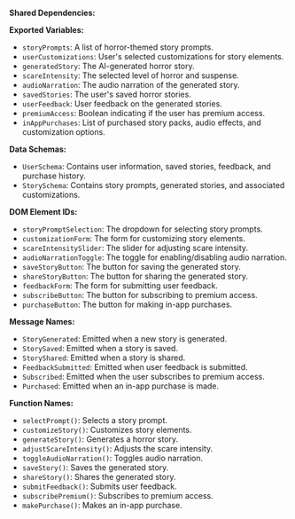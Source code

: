 **Shared Dependencies:**

**Exported Variables:**
- `storyPrompts`: A list of horror-themed story prompts.
- `userCustomizations`: User's selected customizations for story elements.
- `generatedStory`: The AI-generated horror story.
- `scareIntensity`: The selected level of horror and suspense.
- `audioNarration`: The audio narration of the generated story.
- `savedStories`: The user's saved horror stories.
- `userFeedback`: User feedback on the generated stories.
- `premiumAccess`: Boolean indicating if the user has premium access.
- `inAppPurchases`: List of purchased story packs, audio effects, and customization options.

**Data Schemas:**
- `UserSchema`: Contains user information, saved stories, feedback, and purchase history.
- `StorySchema`: Contains story prompts, generated stories, and associated customizations.

**DOM Element IDs:**
- `storyPromptSelection`: The dropdown for selecting story prompts.
- `customizationForm`: The form for customizing story elements.
- `scareIntensitySlider`: The slider for adjusting scare intensity.
- `audioNarrationToggle`: The toggle for enabling/disabling audio narration.
- `saveStoryButton`: The button for saving the generated story.
- `shareStoryButton`: The button for sharing the generated story.
- `feedbackForm`: The form for submitting user feedback.
- `subscribeButton`: The button for subscribing to premium access.
- `purchaseButton`: The button for making in-app purchases.

**Message Names:**
- `StoryGenerated`: Emitted when a new story is generated.
- `StorySaved`: Emitted when a story is saved.
- `StoryShared`: Emitted when a story is shared.
- `FeedbackSubmitted`: Emitted when user feedback is submitted.
- `Subscribed`: Emitted when the user subscribes to premium access.
- `Purchased`: Emitted when an in-app purchase is made.

**Function Names:**
- `selectPrompt()`: Selects a story prompt.
- `customizeStory()`: Customizes story elements.
- `generateStory()`: Generates a horror story.
- `adjustScareIntensity()`: Adjusts the scare intensity.
- `toggleAudioNarration()`: Toggles audio narration.
- `saveStory()`: Saves the generated story.
- `shareStory()`: Shares the generated story.
- `submitFeedback()`: Submits user feedback.
- `subscribePremium()`: Subscribes to premium access.
- `makePurchase()`: Makes an in-app purchase.